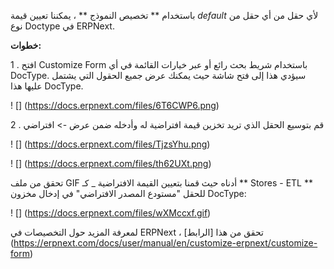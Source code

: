 باستخدام ** تخصيص النموذج ** ، يمكننا تعيين قيمة _default_ لأي حقل من أي حقل من نوع Doctype في ERPNext.

**خطوات:**

1 \. افتح Customize Form باستخدام شريط بحث رائع أو عبر خيارات القائمة في أي DocType. سيؤدي هذا إلى فتح شاشة حيث يمكنك عرض جميع الحقول التي يشتمل عليها هذا DocType.

! [] (https://docs.erpnext.com/files/6T6CWP6.png)

2 \. قم بتوسيع الحقل الذي تريد تخزين قيمة افتراضية له وأدخله ضمن عرض -> افتراضي

! [] (https://docs.erpnext.com/files/TjzsYhu.png)

! [] (https://docs.erpnext.com/files/th62UXt.png)

تحقق من ملف GIF أدناه حيث قمنا بتعيين القيمة الافتراضية _ كـ ** Stores - ETL ** للحقل "مستودع المصدر الافتراضي" في إدخال مخزون DocType:

! [] (https://docs.erpnext.com/files/wXMccxf.gif)

لمعرفة المزيد حول التخصيصات في ERPNext ، تحقق من هذا [الرابط] (https://erpnext.com/docs/user/manual/en/customize-erpnext/customize-form)